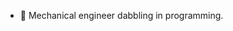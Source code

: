 - 👋 Mechanical engineer dabbling in programming.
<!---
tn3wman/tn3wman is a ✨ special ✨ repository because its `README.md` (this file) appears on your GitHub profile.
You can click the Preview link to take a look at your changes.
--->
